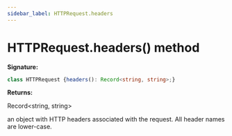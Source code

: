 ```yaml
---
sidebar_label: HTTPRequest.headers
---
```

# HTTPRequest.headers() method

**Signature:**

```typescript
class HTTPRequest {headers(): Record<string, string>;}
```
**Returns:**

Record&lt;string, string&gt;

an object with HTTP headers associated with the request. All header names are lower-case.

